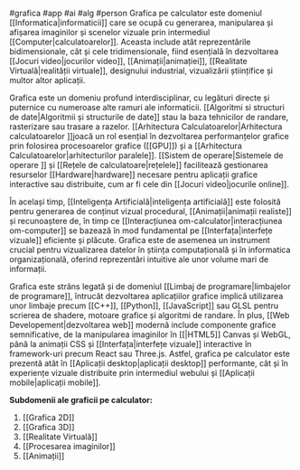  #grafica #app #ai #alg #person 
Grafica pe calculator este domeniul [[Informatica|informaticii]] care se ocupă cu generarea, manipularea și afișarea imaginilor și scenelor vizuale prin intermediul [[Computer|calculatoarelor]]. Aceasta include atât reprezentările bidimensionale, cât și cele tridimensionale, fiind esențială în dezvoltarea [[Jocuri video|jocurilor video]], [[Animații|animației]], [[Realitate Virtuală|realității virtuale]], designului industrial, vizualizării științifice și multor altor aplicații.

Grafica este un domeniu profund interdisciplinar, cu legături directe și puternice cu numeroase alte ramuri ale informaticii. [[Algoritmi si structuri de date|Algoritmii și structurile de date]] stau la baza tehnicilor de randare, rasterizare sau trasare a razelor. [[Arhitectura Calculatoarelor|Arhitectura calculatoarelor ]]joacă un rol esențial în dezvoltarea performanțelor grafice prin folosirea procesoarelor grafice ([[GPU]]) și a [[Arhitectura Calculatoarelor|arhitecturilor paralele]]. [[Sistem de operare|Sistemele de operare ]] și [[Rețele de calculatoare|rețelele]] facilitează gestionarea resurselor [[Hardware|hardware]]  necesare pentru aplicații grafice interactive sau distribuite, cum ar fi cele din [[Jocuri video|jocurile online]].

În același timp, [[Inteligența Artificială|inteligența artificială]] este folosită pentru generarea de conținut vizual procedural, [[Animații|animații realiste]] și recunoaștere de, în timp ce [[Interacțiunea om-calculator|interacțiunea om-computer]] se bazează în mod fundamental pe [[Interfața|interfețe vizuale]] eficiente și plăcute. Grafica este de asemenea un instrument crucial pentru vizualizarea datelor în știința computațională și în informatica organizațională, oferind reprezentări intuitive ale unor volume mari de informații.

Grafica este strâns legată și de domeniul [[Limbaj de programare|limbajelor de programare]], întrucât dezvoltarea aplicațiilor grafice implică utilizarea unor limbaje precum [[C++]], [[Python]], [[JavaScript]] sau GLSL pentru scrierea de shadere, motoare grafice și algoritmi de randare. În plus, [[Web Developement|dezvoltarea web]] modernă include componente grafice semnificative, de la manipularea imaginilor în [[|HTML5]] Canvas și WebGL, până la animații CSS și [[Interfața|interfețe vizuale]] interactive în framework-uri precum React sau Three.js. Astfel, grafica pe calculator este prezentă atât în [[Aplicații desktop|aplicații desktop]] performante, cât și în experiențe vizuale distribuite prin intermediul webului și [[Aplicații mobile|aplicații mobile]].

**Subdomenii ale graficii pe calculator:**
1. [[Grafica 2D]]
2. [[Grafica 3D]]
3. [[Realitate Virtuală]]
4. [[Procesarea imaginilor]]
5. [[Animații]]


